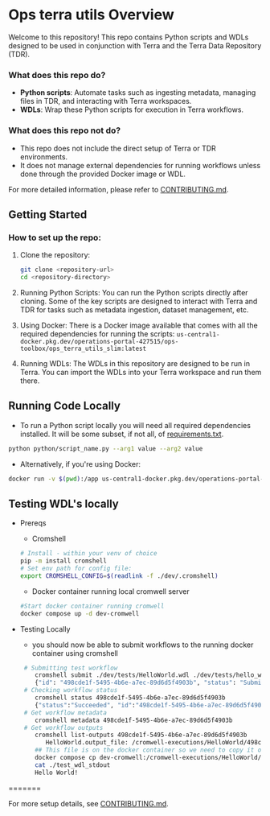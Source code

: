 # Ops terra utils Overview

Welcome to this repository! This repo contains Python scripts and WDLs designed to be used in conjunction with Terra and the Terra Data Repository (TDR).

### What does this repo do?

- **Python scripts**: Automate tasks such as ingesting metadata, managing files in TDR, and interacting with Terra workspaces.
- **WDLs**: Wrap these Python scripts for execution in Terra workflows.

### What does this repo not do?

- This repo does not include the direct setup of Terra or TDR environments.
- It does not manage external dependencies for running workflows unless done through the provided Docker image or WDL.

For more detailed information, please refer to [CONTRIBUTING.md](CONTRIBUTING.md).

## Getting Started

### How to set up the repo:

1. Clone the repository:
   ```bash
   git clone <repository-url>
   cd <repository-directory>
2. Running Python Scripts: You can run the Python scripts directly after cloning. Some of the key scripts are designed to interact with Terra and TDR for tasks such as metadata ingestion, dataset management, etc.

3. Using Docker: There is a Docker image available that comes with all the required dependencies for running the scripts:
`us-central1-docker.pkg.dev/operations-portal-427515/ops-toolbox/ops_terra_utils_slim:latest`

4. Running WDLs: The WDLs in this repository are designed to be run in Terra. You can import the WDLs into your Terra workspace and run them there.

## Running Code Locally
- To run a Python script locally you will need all required dependencies installed. It will be some subset, if not all, of [requirements.txt](requirements.txt).
```bash
python python/script_name.py --arg1 value --arg2 value
```
- Alternatively, if you're using Docker:
```bash
docker run -v $(pwd):/app us-central1-docker.pkg.dev/operations-portal-427515/ops-toolbox/ops_terra_utils_slim:latest python /app/script_name.py --arg1 value --arg2 value
```


## Testing WDL's locally

- Prereqs
  - Cromshell

   ```sh
   # Install - within your venv of choice
   pip -m install cromshell
   # Set env path for config file:
   export CROMSHELL_CONFIG=$(readlink -f ./dev/.cromshell)
   ```

  - Docker container running local cromwell server

  ```sh
  #Start docker container running cromwell
  docker compose up -d dev-cromwell
  ```

- Testing Locally
  - you should now be able to submit workflows to the running docker container using cromshell

  ```sh
   # Submitting test workflow
      cromshell submit ./dev/tests/HelloWorld.wdl ./dev/tests/hello_world_inputs.json
      {"id": "498cde1f-5495-4b6e-a7ec-89d6d5f4903b", "status": "Submitted"}
   # Checking workflow status
      cromshell status 498cde1f-5495-4b6e-a7ec-89d6d5f4903b
      {"status":"Succeeded", "id":"498cde1f-5495-4b6e-a7ec-89d6d5f4903b"}
   # Get workflow metadata
      cromshell metadata 498cde1f-5495-4b6e-a7ec-89d6d5f4903b
   # Get workflow outputs
      cromshell list-outputs 498cde1f-5495-4b6e-a7ec-89d6d5f4903b
         HelloWorld.output_file: /cromwell-executions/HelloWorld/498cde1f-5495-4b6e-a7ec-89d6d5f4903b/call-HelloWorldTask/execution/stdout
      ## This file is on the docker container so we need to copy it over in order to access it:
      docker compose cp dev-cromwell:/cromwell-executions/HelloWorld/498cde1f-5495-4b6e-a7ec-89d6d5f4903b/call-HelloWorldTask/execution/stdout ./test_wdl_stdout
      cat ./test_wdl_stdout
      Hello World!
  ```

=======

For more setup details, see [CONTRIBUTING.md](CONTRIBUTING.md).
